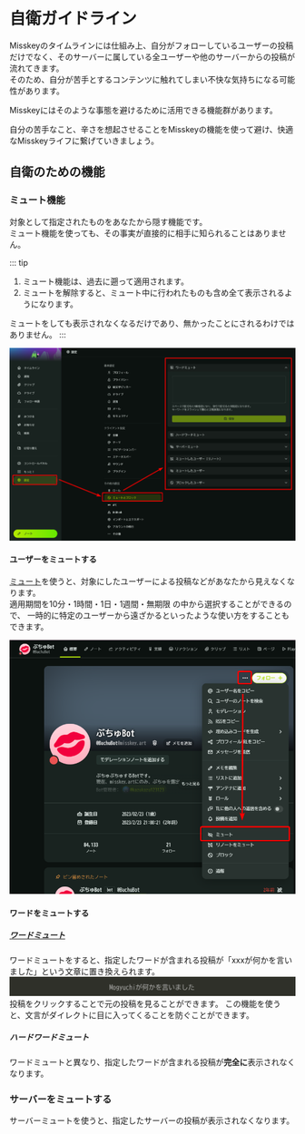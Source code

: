 # 自衛ガイドライン

Misskeyのタイムラインには仕組み上、自分がフォローしているユーザーの投稿だけでなく、そのサーバーに属している全ユーザーや他のサーバーからの投稿が流れてきます。\
そのため、自分が苦手とするコンテンツに触れてしまい不快な気持ちになる可能性があります。

Misskeyにはそのような事態を避けるために活用できる機能群があります。

自分の苦手なこと、辛さを想起させることをMisskeyの機能を使って避け、快適なMisskeyライフに繋げていきましょう。

## 自衛のための機能

### ミュート機能

対象として指定されたものをあなたから隠す機能です。\
ミュート機能を使っても、その事実が直接的に相手に知られることはありません。

::: tip

1. ミュート機能は、過去に遡って適用されます。
2. ミュートを解除すると、ミュート中に行われたものも含め全て表示されるようになります。

ミュートをしても表示されなくなるだけであり、無かったことにされるわけではありません。
:::

![ミュートのやり方](../img/how_to_mute.png)

#### ユーザーをミュートする

[ミュート](https://misskey-hub.net/ja/docs/for-users/features/mute-and-block/#ミュート)を使うと、対象にしたユーザーによる投稿などがあなたから見えなくなります。\
適用期間を10分・1時間・1日・1週間・無期限 の中から選択することができるので、
一時的に特定のユーザーから遠ざかるといったような使い方をすることもできます。

![ユーザーミュートのやり方](../img/how_to_user_mute.png)

#### ワードをミュートする

##### [ワードミュート](https://misskey-hub.net/ja/docs/for-users/features/word-mute/)

ワードミュートをすると、指定したワードが含まれる投稿が「xxxが何かを言いました」という文章に置き換えられます。
![ミュートされた投稿](../img/word_muted_user.png)
投稿をクリックすることで元の投稿を見ることができます。
この機能を使うと、文言がダイレクトに目に入ってくることを防ぐことができます。

##### ハードワードミュート

ワードミュートと異なり、指定したワードが含まれる投稿が**完全に**表示されなくなります。

### サーバーをミュートする

サーバーミュートを使うと、指定したサーバーの投稿が表示されなくなります。

